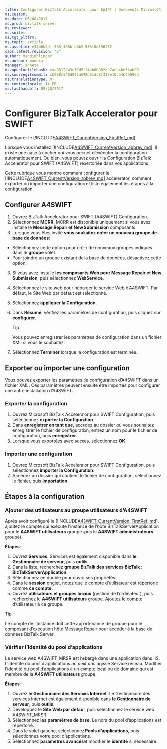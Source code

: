 ```yaml
---
title: Configurer BizTalk Accelerator pour SWIFT | Documents Microsoft
ms.custom: 
ms.date: 06/08/2017
ms.prod: biztalk-server
ms.reviewer: 
ms.suite: 
ms.tgt_pltfrm: 
ms.topic: article
ms.assetid: e34b0b2d-f563-468b-b6b9-536f0df96f52
caps.latest.revision: "5"
author: MandiOhlinger
ms.author: mandia
manager: anneta
ms.openlocfilehash: eaa9812243ef7d5ff4bb8b902ac7aee48e54ab99
ms.sourcegitcommit: cb908c540d8f1a692d01dc8f313e16cb4b4e696d
ms.translationtype: MT
ms.contentlocale: fr-FR
ms.lasthandoff: 09/20/2017
---
```

# <a name="configure-biztalk-accelerator-for-swift"></a>Configurer BizTalk Accelerator pour SWIFT

Configurer le [!INCLUDE[A4SWIFT_CurrentVersion_FirstRef_md](../../includes/a4swift-currentversion-firstref-md.md)]. 

Lorsque vous installez [!INCLUDE[A4SWIFT_CurrentVersion_abbrev_md](../../includes/a4swift-currentversion-abbrev-md.md)], il existe une case à cocher qui vous permet d’exécuter la configuration automatiquement. Ou bien, vous pouvez ouvrir la Configuration BizTalk Accelerator pour SWIFT (A4SWIFT) répertoriée dans vos applications.

Cette rubrique vous montre comment configurer le [!INCLUDE[A4SWIFT_CurrentVersion_abbrev_md](../../includes/a4swift-currentversion-abbrev-md.md)] accelerator, comment exporter ou importer une configuration et liste également les étapes à la configuration.

## <a name="configure-a4swift"></a>Configurer A4SWIFT

1. Ouvrez BizTalk Accelerator pour SWIFT (A4SWIFT) Configuration.
2. Sélectionnez **MCRR**. MCRR est disponible uniquement si vous avez installé le **Message Repair et New Submission** composants.
3. Lorsque vous êtes invité **vous souhaitez créer un nouveau groupe de base de données**:

  * Sélectionnez cette option pour créer de nouveaux groupes indiqués dans le **groupe** volet. 
  * Pour joindre un groupe existant de la base de données, désactivez cette option.

3. Si vous avez installé **les composants Web pour Message Repair et New Submission**, puis sélectionnez **WebService**.
4. Sélectionnez le site web pour héberger le service Web d’A4SWIFT. Par défaut, le Site Web par défaut est sélectionné.
5. Sélectionnez **appliquer la Configuration**.
6. Dans **Résumé**, vérifiez les paramètres de configuration, puis cliquez sur **configurer**. 

    > [!TIP] 
    > Vous pouvez enregistrer les paramètres de configuration dans un fichier XML si vous le souhaitez.

7. Sélectionnez **Terminer** lorsque la configuration est terminée.

## <a name="export-or-import-a-configuration"></a>Exporter ou importer une configuration
Vous pouvez exporter les paramètres de configuration d’A4SWIFT dans un fichier XML. Ces paramètres peuvent ensuite être importés pour configurer une autre installation d’A4SWIFT. 

### <a name="export-the-configuration"></a>Exporter la configuration

1. Ouvrez Microsoft BizTalk Accelerator pour SWIFT Configuration, puis sélectionnez **exporter la Configuration**.
2. Dans **enregistrer en tant que**, accédez au dossier où vous souhaitez enregistrer le fichier de configuration, entrez un nom pour le fichier de configuration, puis **enregistrer**.
3. Lorsque vous exportées avec succès, sélectionnez **OK**.

### <a name="import-a-configuration"></a>Importer une configuration
1. Ouvrez Microsoft BizTalk Accelerator pour SWIFT Configuration, puis sélectionnez **importer la Configuration**.
2. Accédez au dossier qui contient le fichier de configuration, sélectionnez le fichier, puis **importation**.

## <a name="post-configuration-steps"></a>Étapes à la configuration

### <a name="add-users-to-the-a4swift-users-group"></a>Ajouter des utilisateurs au groupe utilisateurs d’A4SWIFT

Après avoir configuré le [!INCLUDE[A4SWIFT_CurrentVersion_FirstRef_md](../../includes/a4swift-currentversion-firstref-md.md)], ajoutez le compte qui exécute l’instance de l’hôte BizTalkServerApplication pour le **A4SWIFT utilisateurs** groupe (*pas* le **A4SWIFT administrateurs** groupe). 

**Étapes**:

1. Ouvrez **Services**. Services est également disponible dans **le Gestionnaire de serveur**, puis **outils**. 
2. Dans la liste, recherchez **groupe BizTalk des services BizTalk : BizTalkServerApplication**. 
3. Sélectionnez en double pour ouvrir ses propriétés.
4. Dans le **session** onglet, notez que le compte d’utilisateur est répertorié comme **ce compte**.
5. Ouvrez **utilisateurs et groupes locaux** (gestion de l’ordinateur), puis recherchez le **A4SWIFT utilisateurs** groupe. Ajoutez le compte d’utilisateur à ce groupe.

> [!TIP] 
> Le compte de l’instance doit cette appartenance de groupe pour le composant d’exécution hôte Message Repair pour accéder à la base de données BizTalk Server.

### <a name="check-the-identity-of-the-application-pool"></a>Vérifier l’identité du pool d’applications
Le service web A4SWIFT_MRSR est hébergé dans une application dans IIS. L’identité du pool d’applications *ne peut pas* agisse Service réseau. Modifier l’identité du pool d’applications à un compte local ou de domaine qui est membre de la **A4SWIFT utilisateurs** groupe.

**Étapes**:

1. Ouvrez **le Gestionnaire des Services Internet**. Le Gestionnaire des services Internet est également disponible dans **le Gestionnaire de serveur**, puis **outils**. 
2. Développez le **Site Web par défaut**, puis sélectionnez le service web A4SWIFT_MRSR. 
3. Sélectionnez **les paramètres de base**. Le nom du pool d’applications est répertorié.
4. Dans le volet gauche, sélectionnez **Pools d’applications**, puis sélectionnez votre pool d’applications.
5. Sélectionnez **paramètres avancés**et modifier le **identité** si nécessaire.
